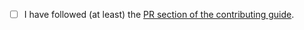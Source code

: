 <!-- Thanks so much for your PR, your contribution is appreciated! ❤️ -->

- [ ] I have followed (at least) the [PR section of the contributing guide](https://github.com/janribkaui/material-ui-tailwind/blob/HEAD/CONTRIBUTING.md#sending-a-pull-request).
